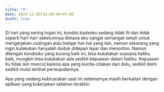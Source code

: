 ```yaml
---
title: "X"
date: 2024-12-05T14:09:04+07:00
draft: true
---
```

Di hari yang sering hujan ini, kondisi badanku sedang tidak fit dan tidak seperti hari-hari sebelumnya dimana aku sangat semangat sekali untuk mengerjakan codingan atau belajar hal-hal yang lain, namun sekarang yang ingin kulakukan hanyalah duduk didepan layar dan menonton. Namun ditengah kondisiku yang kurang baik ini, bisa kukatakan suasana hatiku baik, mungkin bisa kukatakan ada sedikit kepuasan dalam hatiku. Kepuasan itu tidak lain muncul karena apa yang kucita-citakan dari dulu, sedikit demi sedikit mulai terlihat perwujudannya.

Apa yang sedang kubicarakan saat ini sebenarnya masih berkaitan dengan aplikasi yang kukerjakan setahun terakhir.
